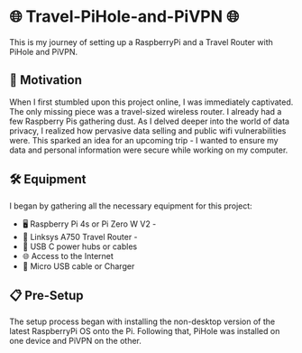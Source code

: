 # 🌐 Travel-PiHole-and-PiVPN 🌐

This is my journey of setting up a RaspberryPi and a Travel Router with PiHole and PiVPN.

## 🚀 Motivation

When I first stumbled upon this project online, I was immediately captivated. The only missing piece was a travel-sized wireless router. I already had a few Raspberry Pis gathering dust. As I delved deeper into the world of data privacy, I realized how pervasive data selling and public wifi vulnerabilities were. This sparked an idea for an upcoming trip - I wanted to ensure my data and personal information were secure while working on my computer.

## 🛠️ Equipment

I began by gathering all the necessary equipment for this project:

- 🖥️ Raspberry Pi 4s or Pi Zero W V2 -
- 📶 Linksys A750 Travel Router -
- 🔌 USB C power hubs or cables
- 🌐 Access to the Internet
- 📱 Micro USB cable or Charger

## 📋 Pre-Setup

The setup process began with installing the non-desktop version of the latest RaspberryPi OS onto the Pi. Following that, PiHole was installed on one device and PiVPN on the other.
